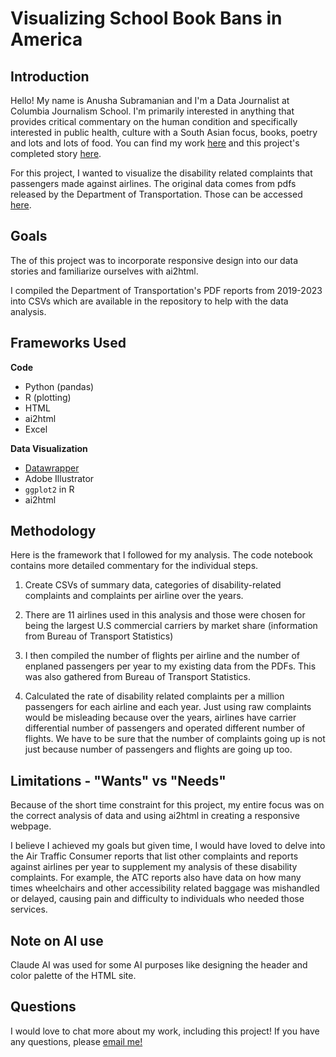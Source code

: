 # Visualizing School Book Bans in America

## Introduction

Hello! My name is Anusha Subramanian and I'm a Data Journalist at Columbia Journalism School. I'm primarily interested in anything that provides critical commentary on the human condition and specifically interested in public health, culture with a South Asian focus, books, poetry and lots and lots of food. You can find my work [here](https://anusha0712.github.io) and this project's completed story [here](https://anusha0712.github.io/airline_disability_complaints/).

For this project, I wanted to visualize the disability related complaints that passengers made against airlines. The original data comes from pdfs released by the Department of Transportation. Those can be accessed [here](https://www.transportation.gov/airconsumer/annual-report-disability-related-air-travel-complaints).

## Goals

The of this project was to incorporate responsive design into our data stories and familiarize ourselves with ai2html. 

I compiled the Department of Transportation's PDF reports from 2019-2023 into CSVs which are available in the repository to help with the data analysis.

## Frameworks Used

**Code**
- Python (pandas)
- R (plotting)
- HTML 
- ai2html
- Excel

**Data Visualization**
- [Datawrapper](https://www.datawrapper.de)
- Adobe Illustrator
- `ggplot2` in R
- ai2html



## Methodology 

Here is the framework that I followed for my analysis. The code notebook contains more detailed commentary for the individual steps.

1. Create CSVs of summary data, categories of disability-related complaints and complaints per airline over the years.

2. There are 11 airlines used in this analysis and those were chosen for being the largest U.S commercial carriers by market share (information from Bureau of Transport Statistics)

3. I then compiled the number of flights per airline and the number of enplaned passengers per year to my existing data from the PDFs. This was also gathered from Bureau of Transport Statistics.

4. Calculated the rate of disability related complaints per a million passengers for each airline and each year. Just using raw complaints would be misleading because over the years, airlines have carrier differential number of passengers and operated different number of flights. We have to be sure that the number of complaints going up is not just because number of passengers and flights are going up too.


## Limitations - "Wants" vs "Needs"

Because of the short time constraint for this project, my entire focus was on the correct analysis of data and using ai2html in creating a responsive webpage. 

I believe I achieved my goals but given time, I would have loved to delve into the Air Traffic Consumer reports that list other complaints and reports against airlines per year to supplement my analysis of these disability complaints. For example, the ATC reports also have data on how many times wheelchairs and other accessibility related baggage was mishandled or delayed, causing pain and difficulty to individuals who needed those services. 


## Note on AI use

Claude AI was used for some AI purposes like designing the header and color palette of the HTML site. 


## Questions

I would love to chat more about my work, including this project! If you have any questions, please [email me!](mailto:as7500@columbia.edu)

